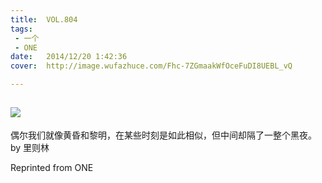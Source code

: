 ```yaml
---
title:	VOL.804
tags:
 - 一个
 - ONE
date:	2014/12/20 1:42:36
cover:	http://image.wufazhuce.com/Fhc-7ZGmaakWfOceFuDI8UEBL_vQ

---
```

![](http://image.wufazhuce.com/Fhc-7ZGmaakWfOceFuDI8UEBL_vQ)
---

偶尔我们就像黄昏和黎明，在某些时刻是如此相似，但中间却隔了一整个黑夜。 by 里则林
 
Reprinted from ONE
